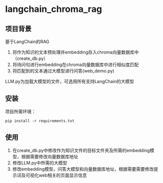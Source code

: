 # langchain_chroma_rag
## 项目背景
基于LangChain的RAG 
1. 将作为知识的文本预处理并embedding存入chroma向量数据库中（create_db.py）
2. 将待问句进行embedding在chroma向量数据库中进行相似度匹配
3. 将匹配到的文本通过大模型进行问答(web_demo.py)  

LLM.py为加载大模型的文件，可选用所有支持LangChain的大模型
## 安装
项目所需环境：
```
pip install -r requirements.txt
```
## 使用
1. 在create_db.py中修改作为知识文件的目标文件夹及所需的embedding模型，根据需要修改向量数据库地址
2. 修改LLM.py中所需的大模型
3. 修改embedding模型，问答大模型和向量数据库地址，根据需要需要修改提示词及可视化web相关的页面显示信息


